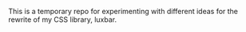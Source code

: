 This is a temporary repo for experimenting with different ideas for the rewrite of my CSS library, luxbar.
